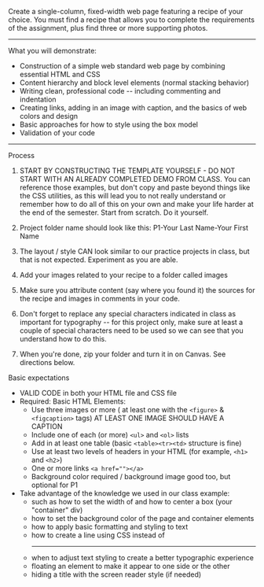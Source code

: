 Create a single-column, fixed-width web page featuring a recipe of your choice. 
You must find a recipe that allows you to complete the requirements of the assignment, plus find three or more supporting photos.

---
What you will demonstrate:
- Construction of a simple web standard web page by combining essential HTML and CSS
- Content hierarchy and block level elements (normal stacking behavior)
- Writing clean, professional code -- including commenting and indentation
- Creating links, adding in an image with caption, and the basics of web colors and design
- Basic approaches for how to style using the box model
- Validation of your code
---
Process
1. START BY CONSTRUCTING THE TEMPLATE YOURSELF - DO NOT START WITH AN ALREADY COMPLETED DEMO FROM CLASS. You can reference those examples, but don't copy and paste beyond things like the CSS utilities, as this will lead you to not really understand or remember how to do all of this on your own and make your life harder at the end of the semester. Start from scratch. Do it yourself.

2. Project folder name should look like this: P1-Your Last Name-Your First Name

3. The layout / style CAN look similar to our practice projects in class, but that is not expected. Experiment as you are able.

4. Add your images related to your recipe to a folder called images

5. Make sure you attribute content (say where you found it) the sources for the recipe and images in comments in your code.

6. Don't forget to replace any special characters indicated in class as important for typography -- for this project only, make sure at least a couple of special characters need to be used so we can see that you understand how to do this.

7. When you're done, zip your folder and turn it in on Canvas. See directions below.

Basic expectations

- VALID CODE in both your HTML file and CSS file
- Required: Basic HTML Elements:
    - Use three images or more ( at least one with the `<figure>` & `<figcaption>` tags) AT LEAST ONE IMAGE SHOULD HAVE A CAPTION
    -  Include one of each (or more) `<ul>` and `<ol>` lists
    - Add in at least one table (basic `<table><tr><td>` structure is fine)
    - Use at least two levels of headers in your HTML (for example, `<h1>` and `<h2>`)
    - One or more links `<a href=""></a>`
    - Background color required / background image good too, but optional for P1
- Take advantage of the knowledge we used in our class example:
    - such as how to set the width of and how to center a box (your "container" div)
    - how to set the background color of the page and container elements
    - how to apply basic formatting and styling to text
    - how to create a line using CSS instead of <hr>
    - when to adjust text styling to create a better typographic experience
    - floating an element to make it appear to one side or the other
    - hiding a title with the screen reader style (if needed)
    
